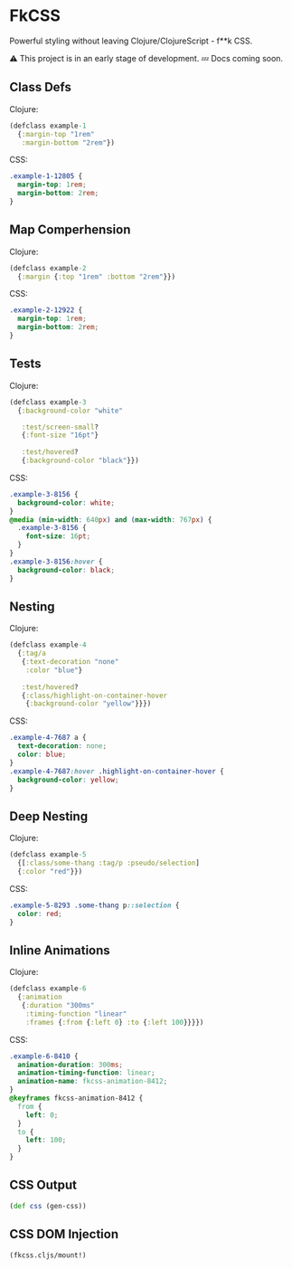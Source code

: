 # FkCSS
Powerful styling without leaving Clojure/ClojureScript - f**k CSS.

:warning: This project is in an early stage of development.
:zzz: Docs coming soon.

## Class Defs
Clojure:
```clj
(defclass example-1
  {:margin-top "1rem"
   :margin-bottom "2rem"})
```
CSS:
```css
.example-1-12805 {
  margin-top: 1rem;
  margin-bottom: 2rem;
}
```

## Map Comperhension
Clojure:
```clj
(defclass example-2
  {:margin {:top "1rem" :bottom "2rem"}})
```
CSS:
```css
.example-2-12922 {
  margin-top: 1rem;
  margin-bottom: 2rem;
}
```

## Tests
Clojure:
```clj
(defclass example-3
  {:background-color "white"

   :test/screen-small?
   {:font-size "16pt"}
   
   :test/hovered?
   {:background-color "black"}})
```
CSS:
```css
.example-3-8156 {
  background-color: white;
}
@media (min-width: 640px) and (max-width: 767px) {
  .example-3-8156 {
    font-size: 16pt;
  }
}
.example-3-8156:hover {
  background-color: black;
}
```

## Nesting
Clojure:
```clj
(defclass example-4
  {:tag/a
   {:text-decoration "none"
    :color "blue"}
   
   :test/hovered?
   {:class/highlight-on-container-hover
    {:background-color "yellow"}}})
```
CSS:
```css
.example-4-7687 a {
  text-decoration: none;
  color: blue;
}
.example-4-7687:hover .highlight-on-container-hover {
  background-color: yellow;
}
```

## Deep Nesting
Clojure:
```clj
(defclass example-5
  {[:class/some-thang :tag/p :pseudo/selection]
  {:color "red"}})
```
CSS:
```css
.example-5-8293 .some-thang p::selection {
  color: red;
}
```

## Inline Animations
Clojure:
```clj
(defclass example-6
  {:animation
   {:duration "300ms"
    :timing-function "linear"
    :frames {:from {:left 0} :to {:left 100}}}})
```
CSS:
```css
.example-6-8410 {
  animation-duration: 300ms;
  animation-timing-function: linear;
  animation-name: fkcss-animation-8412;
}
@keyframes fkcss-animation-8412 {
  from {
    left: 0;
  }
  to {
    left: 100;
  }
}
```

## CSS Output
```clj
(def css (gen-css))
```

## CSS DOM Injection
```clj
(fkcss.cljs/mount!)
```